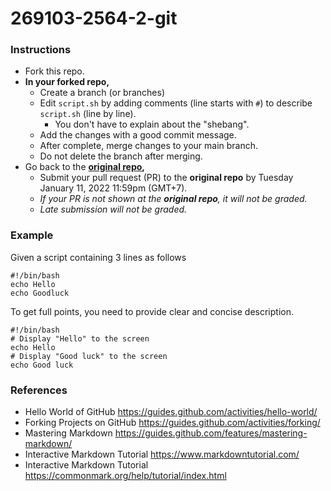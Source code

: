 # 269103-2564-2-git
### Instructions
* Fork this repo.
* __In your forked repo,__
  * Create a branch (or branches)
  * Edit `script.sh` by adding comments (line starts with `#`) to describe `script.sh` (line by line).
    * You don't have to explain about the "shebang".
  * Add the changes with a good commit message.
  * After complete, merge changes to your main branch. 
  * Do not delete the branch after merging.
* Go back to the __[original repo](https://github.com/navadon/269103-2564-2-git),__
  * Submit your pull request (PR) to the __original repo__ by Tuesday January 11, 2022 11:59pm (GMT+7).  
  * _If your PR is not shown at the __original repo__, it will not be graded._
  * _Late submission will not be graded._

### Example
Given a script containing 3 lines as follows
```
#!/bin/bash
echo Hello
echo Goodluck
```

To get full points, you need to provide clear and concise description.
```
#!/bin/bash
# Display "Hello" to the screen
echo Hello
# Display "Good luck" to the screen
echo Good luck
```

### References
* Hello World of GitHub https://guides.github.com/activities/hello-world/
* Forking Projects on GitHub https://guides.github.com/activities/forking/
* Mastering Markdown https://guides.github.com/features/mastering-markdown/
* Interactive Markdown Tutorial https://www.markdowntutorial.com/
* Interactive Markdown Tutorial https://commonmark.org/help/tutorial/index.html
